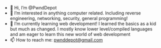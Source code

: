 - 👋 Hi, I’m @PwndDepot
- 👀 I’m interested in anything computer related. Including reverse engineering, networking, security, general programming!
- 🌱 I’m currently learning web development! I learned the basics as a kid but much as changed. I mostly know lower level/compiled languages and am eager to learn this new world of web development
- 📫 How to reach me: pwnddepot@gmail.com
